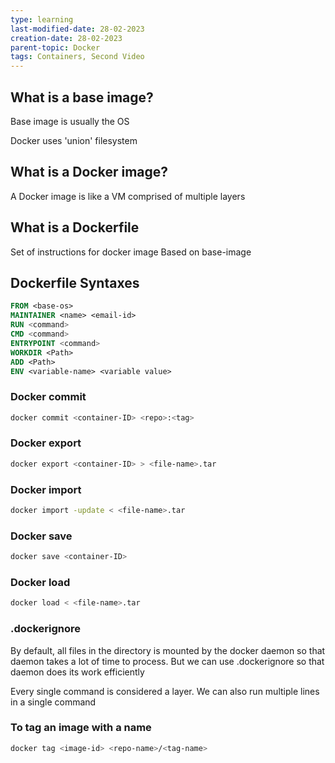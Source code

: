 ```yaml
---
type: learning
last-modified-date: 28-02-2023
creation-date: 28-02-2023
parent-topic: Docker
tags: Containers, Second Video
---
```

## What is a base image?
Base image is usually the OS

Docker uses 'union' filesystem

## What is a Docker image?
A Docker image is like a VM comprised of multiple layers

## What is a Dockerfile
Set of instructions for docker image
Based on base-image

## Dockerfile Syntaxes
```dockerfile
FROM <base-os>
MAINTAINER <name> <email-id>
RUN <command>
CMD <command>
ENTRYPOINT <command>
WORKDIR <Path>
ADD <Path>
ENV <variable-name> <variable value>
```

### Docker commit
```bash
docker commit <container-ID> <repo>:<tag>
```

### Docker export
```bash
docker export <container-ID> > <file-name>.tar
```

### Docker import
```bash
docker import -update < <file-name>.tar
```

### Docker save
```bash
docker save <container-ID>
```

### Docker load
```bash
docker load < <file-name>.tar
```

### .dockerignore
By default, all files in the directory is mounted by the docker daemon so that daemon takes a lot of time to process. But we can use .dockerignore so that daemon does its work efficiently

Every single command is considered a layer.
We can also run multiple lines in a single command

### To tag an image with a name
```bash
docker tag <image-id> <repo-name>/<tag-name>
```

